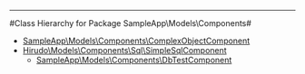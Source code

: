 - - -

#Class Hierarchy for Package SampleApp\Models\Components#<ul>
<li><a href="https://github.com/JeyDotC/Hirudo-docs/blob/master/sampleapp/models/components/complexobjectcomponent.md">SampleApp\Models\Components\ComplexObjectComponent</a></li>
<li><a href="https://github.com/JeyDotC/Hirudo-docs/blob/master/hirudo/models/components/sql/simplesqlcomponent.md">Hirudo\Models\Components\Sql\SimpleSqlComponent</a><ul>
<li><a href="https://github.com/JeyDotC/Hirudo-docs/blob/master/sampleapp/models/components/dbtestcomponent.md">SampleApp\Models\Components\DbTestComponent</a></li>
</ul>
</li>
</ul>

